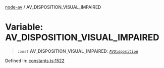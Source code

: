 [node-av](../globals.md) / AV\_DISPOSITION\_VISUAL\_IMPAIRED

# Variable: AV\_DISPOSITION\_VISUAL\_IMPAIRED

> `const` **AV\_DISPOSITION\_VISUAL\_IMPAIRED**: [`AVDisposition`](../type-aliases/AVDisposition.md)

Defined in: [constants.ts:1522](https://github.com/seydx/av/blob/f8631fc881b394300b1479f511d55cf1c370a87f/src/constants/constants.ts#L1522)
